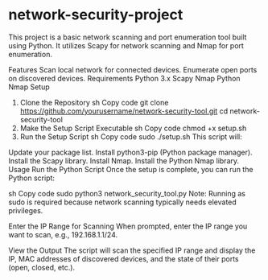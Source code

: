 # network-security-project

This project is a basic network scanning and port enumeration tool built using Python. It utilizes Scapy for network scanning and Nmap for port enumeration.

Features
Scan local network for connected devices.
Enumerate open ports on discovered devices.
Requirements
Python 3.x
Scapy
Nmap
Python Nmap
Setup
1. Clone the Repository
sh
Copy code
git clone https://github.com/yourusername/network-security-tool.git
cd network-security-tool
2. Make the Setup Script Executable
sh
Copy code
chmod +x setup.sh
3. Run the Setup Script
sh
Copy code
sudo ./setup.sh
This script will:

Update your package list.
Install python3-pip (Python package manager).
Install the Scapy library.
Install Nmap.
Install the Python Nmap library.
Usage
Run the Python Script
Once the setup is complete, you can run the Python script:

sh
Copy code
sudo python3 network_security_tool.py
Note: Running as sudo is required because network scanning typically needs elevated privileges.

Enter the IP Range for Scanning
When prompted, enter the IP range you want to scan, e.g., 192.168.1.1/24.

View the Output
The script will scan the specified IP range and display the IP, MAC addresses of discovered devices, and the state of their ports (open, closed, etc.).

